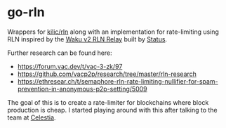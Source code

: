 # go-rln

Wrappers for [kilic/rln](https://github.com/kilic/rln) along with an implementation for rate-limiting using RLN inspired
by the [Waku v2 RLN Relay](https://rfc.vac.dev/spec/17/) built by [Status](https://status.im).

Further research can be found here:
 - https://forum.vac.dev/t/vac-3-zk/97
 - https://github.com/vacp2p/research/tree/master/rln-research
 - https://ethresear.ch/t/semaphore-rln-rate-limiting-nullifier-for-spam-prevention-in-anonymous-p2p-setting/5009

The goal of this is to create a rate-limiter for blockchains where block production is cheap. I started playing around with this
after talking to the team at [Celestia](https://celestia.org/).
